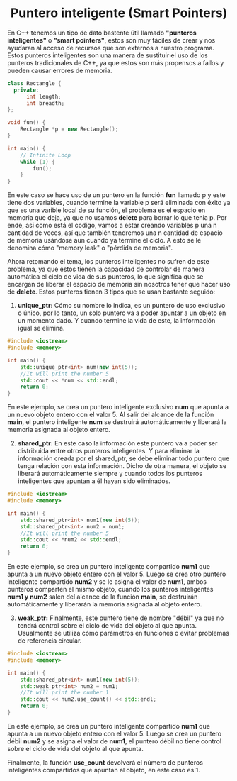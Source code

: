 <div align="Center">

# Puntero inteligente (Smart Pointers)

</div>

En C++ tenemos un tipo de dato bastente útil llamado **"punteros inteligentes"** o **"smart pointers"**, estos son muy fáciles de crear y nos ayudaran al acceso de recursos que son externos a nuestro programa. Estos punteros inteligentes son una manera de sustituir el uso de los punteros tradicionales de C++, ya que estos son más propensos a fallos y pueden causar errores de memoria.

```c++
class Rectangle {
  private:
      int length;
      int breadth;
};

void fun() {
    Rectangle *p = new Rectangle();
}

int main() {
    // Infinite Loop
    while (1) {
        fun();
    }
}
```

En este caso se hace uso de un puntero en la función **fun** llamado p y este tiene dos variables, cuando termine la variable p será eliminada con éxito ya que es una varible local de su función, el problema es el espacio en memoria que deja, ya que no usamos **delete** para borrar lo que tenia p. Por ende, así como está el codigo, vamos a estar creando variables p una n cantidad de veces, así que también tendremos una n cantidad de espacio de memoria usándose aun cuando ya termine el ciclo. A esto se le denomina cómo "memory leak" o "pérdida de memoria".

Ahora retomando el tema, los punteros inteligentes no sufren de este problema, ya que estos tienen la capacidad de controlar de manera automática el ciclo de vida de sus punteros, lo que significa que se encargan de liberar el espacio de memoria sin nosotros tener que hacer uso de **delete**. Estos punteros tienen 3 tipos que se usan bastante seguido:

1. **unique_ptr:** Cómo su nombre lo indica, es un puntero de uso exclusivo o único, por lo tanto, un solo puntero va a poder apuntar a un objeto en un momento dado. Y cuando termine la vida de este, la información igual se elimina.

```c++
#include <iostream>
#include <memory>

int main() {
    std::unique_ptr<int> num(new int(5));
    //It will print the number 5
    std::cout << *num << std::endl;
    return 0;
}
```

En este ejemplo, se crea un puntero inteligente exclusivo **num** que apunta a un nuevo objeto entero con el valor 5. Al salir del alcance de la función **main**, el puntero inteligente **num** se destruirá automáticamente y liberará la memoria asignada al objeto entero.

2. **shared_ptr:** En este caso la información este puntero va a poder ser distribuida entre otros punteros inteligentes. Y para eliminar la información creada por el shared_ptr, se debe eliminar todo puntero que tenga relación con esta información. Dicho de otra manera, el objeto se liberará automáticamente siempre y cuando todos los punteros inteligentes que apuntan a él hayan sido eliminados.

```c++
#include <iostream>
#include <memory>

int main() {
    std::shared_ptr<int> num1(new int(5));
    std::shared_ptr<int> num2 = num1;
    //It will print the number 5
    std::cout << *num2 << std::endl;
    return 0;
}
```

En este ejemplo, se crea un puntero inteligente compartido **num1** que apunta a un nuevo objeto entero con el valor 5. Luego se crea otro puntero inteligente compartido **num2** y se le asigna el valor de **num1**, ambos punteros comparten el mismo objeto, cuando los punteros inteligentes **num1 y num2** salen del alcance de la función **main**, se destruirán automáticamente y liberarán la memoria asignada al objeto entero.

3. **weak_ptr:** Finalmente, este puntero tiene de nombre "débil" ya que no tendrá control sobre el ciclo de vida del objeto al que apunta. Usualmente se utiliza cómo parámetros en funciones o evitar problemas de referencia circular.

```c++
#include <iostream>
#include <memory>

int main() {
    std::shared_ptr<int> num1(new int(5));
    std::weak_ptr<int> num2 = num1;
    //It will print the number 1
    std::cout << num2.use_count() << std::endl;
    return 0;
}
```

En este ejemplo, se crea un puntero inteligente compartido **num1** que apunta a un nuevo objeto entero con el valor 5. Luego se crea un puntero débil **num2** y se asigna el valor de **num1**, el puntero débil no tiene control sobre el ciclo de vida del objeto al que apunta.

Finalmente, la función **use_count** devolverá el número de punteros inteligentes compartidos que apuntan al objeto, en este caso es 1.
